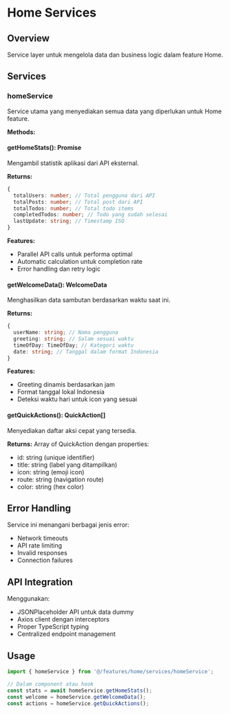# Home Services

## Overview

Service layer untuk mengelola data dan business logic dalam feature Home.

## Services

### homeService

Service utama yang menyediakan semua data yang diperlukan untuk Home feature.

**Methods:**

#### getHomeStats(): Promise<HomeStats>

Mengambil statistik aplikasi dari API eksternal.

**Returns:**

```typescript
{
  totalUsers: number; // Total pengguna dari API
  totalPosts: number; // Total post dari API
  totalTodos: number; // Total todo items
  completedTodos: number; // Todo yang sudah selesai
  lastUpdate: string; // Timestamp ISO
}
```

**Features:**

- Parallel API calls untuk performa optimal
- Automatic calculation untuk completion rate
- Error handling dan retry logic

#### getWelcomeData(): WelcomeData

Menghasilkan data sambutan berdasarkan waktu saat ini.

**Returns:**

```typescript
{
  userName: string; // Nama pengguna
  greeting: string; // Salam sesuai waktu
  timeOfDay: TimeOfDay; // Kategori waktu
  date: string; // Tanggal dalam format Indonesia
}
```

**Features:**

- Greeting dinamis berdasarkan jam
- Format tanggal lokal Indonesia
- Deteksi waktu hari untuk icon yang sesuai

#### getQuickActions(): QuickAction[]

Menyediakan daftar aksi cepat yang tersedia.

**Returns:**
Array of QuickAction dengan properties:

- id: string (unique identifier)
- title: string (label yang ditampilkan)
- icon: string (emoji icon)
- route: string (navigation route)
- color: string (hex color)

## Error Handling

Service ini menangani berbagai jenis error:

- Network timeouts
- API rate limiting
- Invalid responses
- Connection failures

## API Integration

Menggunakan:

- JSONPlaceholder API untuk data dummy
- Axios client dengan interceptors
- Proper TypeScript typing
- Centralized endpoint management

## Usage

```typescript
import { homeService } from '@/features/home/services/homeService';

// Dalam component atau hook
const stats = await homeService.getHomeStats();
const welcome = homeService.getWelcomeData();
const actions = homeService.getQuickActions();
```
